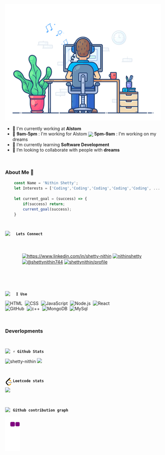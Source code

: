 <!-- <h1 align="center">Hi👋</h1> -->

<p align="center"> <img src="developer.gif" alt="developer"/> </p> 

- 🏢 I'm currently working at __Alstom__
- 🔭 __9am-5pm__ : I'm working for Alstom <img align="center" width="15" src="https://cdn-icons-png.flaticon.com/512/3483/3483305.png"> __5pm-9am__ : I'm working on my dreams
- 🌱 I’m currently learning __Software Development__
- 👯 I’m looking to collaborate with people with __dreams__


</br>

### About Me :wave:
```javascript
    const Name = 'Nithin Shetty';
    let Interests = ['Coding','Coding','Coding','Coding','Coding', ... ];
    
    let current_goal = (success) => {
        if(success) return;
        current_goal(success);
    }
```
<br/>
    
<img style="padding-right: 10px" src="https://cdn-icons-png.flaticon.com/512/1239/1239682.png" width="25" align="left"/><b>```Lets Connect```</b>
<p style="margin: 55px">
    <a href="https://linkedin.com/in/shetty-nithin" target="blank"><img align="center" src="https://cdn-icons-png.flaticon.com/512/145/145807.png" alt="https://www.linkedin.com/in/shetty-nithin" height="25" width=25" /></a>
    <a href="https://www.leetcode.com/nithinshetty" target="blank"><img align="center" src="https://raw.githubusercontent.com/rahuldkjain/github-profile-readme-generator/master/src/images/icons/Social/leet-code.svg" alt="nithinshetty" height="25" width="25" /></a>
    <a href="https://www.hackerearth.com/@shettynithin744" target="blank"><img align="center" src="https://raw.githubusercontent.com/rahuldkjain/github-profile-readme-generator/master/src/images/icons/Social/hackerearth.svg" alt="@shettynithin744" height="25" width="25" /></a>
    <a href="https://auth.geeksforgeeks.org/user/shettynithin/profile" target="blank"><img align="center" src="https://raw.githubusercontent.com/rahuldkjain/github-profile-readme-generator/master/src/images/icons/Social/geeks-for-geeks.svg" alt="shettynithin/profile" height="25" width="25" /></a>
</p>
     
<br/>

<img style="padding-right: 10px" src="https://cdn-icons-png.flaticon.com/512/627/627495.png" width="25" align="left"/><b>```I Use```</b>

<p style="margin-left: 55px">

![HTML](https://img.shields.io/badge/-HTML-05122A?style=flat&logo=HTML5)&nbsp;
![CSS](https://img.shields.io/badge/-CSS-05122A?style=flat&logo=CSS3&logoColor=1572B6)&nbsp;
![JavaScript](https://img.shields.io/badge/-JavaScript-05122A?style=flat&logo=javascript)&nbsp;
![Node.js](https://img.shields.io/badge/-Node.js-05122A?style=flat&logo=node.js)&nbsp;
![React](https://img.shields.io/badge/-React-05122A?style=flat&logo=react)&nbsp;\
![GitHub](https://img.shields.io/badge/-GitHub-05122A?style=flat&logo=github)&nbsp;
![c++](https://img.shields.io/badge/-c++-black?logo=c%2B%2B&style=flat&logoColor=yellow)&nbsp;
![MongoDB](https://img.shields.io/badge/-MongoDB-black?style=flat&logo=mongodb)&nbsp;
![MySql](https://img.shields.io/badge/-MySql-black?style=flat&logo=mysql&logoColor=red)
</p>
      
<br/>
      
### Deverlopments
<br/>
      
<img src="https://cdn-icons-png.flaticon.com/512/2175/2175377.png" width="25" align="left"/><b>```⚡ Github Stats```</b>
<p float="left">
  <img height="180em" src="https://github-readme-stats.vercel.app/api?username=shetty-nithin&show_icons=true&hide_border=true&include_all_commits=true&count_private=true" alt="shetty-nithin"/>
  <img height="180em" src="https://github-readme-stats.vercel.app/api/top-langs/?username=shetty-nithin&layout=compact&langs_count=8&show_icons=true&hide_border=true"/>
</p>
</br>
      
<img src="leetcode-img.webp" width="25" align="left"/><b>```Leetcode stats```</b>
<p float="left">
<img height="273em" src="https://leetcard.jacoblin.cool/NithinShetty?theme=light&font=Karma&ext=heatmap" />
</p>
</br>
      
<img src="https://cdn-icons-png.flaticon.com/512/2175/2175377.png" width="25" align="left"/><b>```Github contribution graph```</b>

![snake gif](https://github.com/shetty-nithin/shetty-nithin/blob/output/github-contribution-grid-snake.gif)
